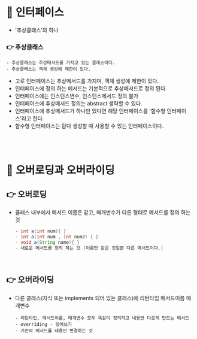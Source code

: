 # 🌈 인터페이스

- '추상클래스'의 하나

### 👉 추상클래스

```
- 추상클래스는 추상메서드를 가지고 있는 클래스이다.
- 추상클래스는 객체 생성에 제한이 있다.
```

- 고로 인터페이스는 추상메서드를 가지며, 객체 생성에 제한이 있다.
- 인터페이스에 정의 하는 메서드는 기본적으로 추상메서드로 정의 된다.
- 인터페이스에는 인스턴스변수, 인스턴스메서드 정의 불가
- 인터페이스에 추상메서드 정의는 abstract 생략할 수 있다.
- 인터페이스에 추상메서드가 하나만 있다면 해당 인터페이스를 '함수형 인터페이스'라고 한다.
- 함수형 인터페이스는 람다 생성할 때 사용할 수 있는 인터페이스이다.

<br>
<br>

# 🌈 오버로딩과 오버라이딩

## 👉 오버로딩

- 클래스 내부에서 메서드 이름은 같고, 매개변수가 다른 형태로 메서드를 정의 하는 것
  ```java
  - int a(int num){ }
  - int a(int num , int num2) { }
  - void a(String name){ }
  - 새로운 메서드를 정의 하는 것 (이름만 같은 것일뿐 다른 메서드이다.)
  ```

<br>

## 👉 오버라이딩

- 다른 클래스(자식 또는 implements 되어 있는 클래스)에 리턴타입 메서드이름 매개변수
  ```
  - 리턴타입, 메서드이름, 매개변수 모두 똑같이 정의하고 내용만 다르게 만드는 메서드
  - overriding - 덮어쓰기
  - 기존의 메서드를 내용만 변경하는 것
  ```
